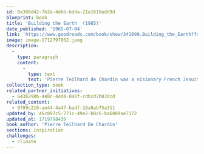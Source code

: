 ```yaml
---
id: 0a368d42-7b2a-4dbb-bdda-21a1610add9d
blueprint: book
title: 'Building the Earth  (1965)'
date_published: '1965-07-04'
link: 'https://www.goodreads.com/book/show/341099.Building_the_Earth?from_search=true&from_srp=true&qid=PaB5GVGnB4&rank=1'
image: image-1712797052.jpeg
description:
  -
    type: paragraph
    content:
      -
        type: text
        text: 'Pierre Teilhard de Chardin was a visionary French Jesuit, paleontologist, biologist, and philosopher, who spent the bulk of his life trying to integrate religious experience with natural science, most specifically Christian theology with theories of evolution. In this endeavor he became enthralled with the possibilities for humankind, which he saw as heading for an exciting convergence of systems, an "Omega point" where the coalescence of consciousness will lead us to a new state of peace and planetary unity. Long before ecology was fashionable, he saw this unity as being based intrinsically upon the spirit of the Earth. Studied in England. Traveled to numerous countries, including China, as missionary.'
collection_type: book
related_partner_initiatives:
  - 643b298b-448c-44d4-841f-cdbcd7b03dcd
related_content:
  - 9f09c216-ae44-4a47-badf-16a8ab75a311
updated_by: 46c097c5-771c-49e2-b8c6-ba6009ae7172
updated_at: 1719798439
book_author: 'Pierre Teilhard De Chardin'
sections: inspiration
challenges:
  - climate
---
```

